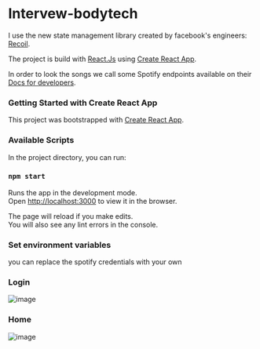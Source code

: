# Intervew-bodytech

I use the new state management library created by facebook's engineers: [Recoil](https://recoiljs.org/).

The project is build with [React.Js](https://reactjs.org/) using  [Create React App](https://github.com/facebook/create-react-app). 

In order to look the songs we call some Spotify endpoints available on their [Docs for developers](https://developer.spotify.com/).


### Getting Started with Create React App

This project was bootstrapped with [Create React App](https://github.com/facebook/create-react-app).

### Available Scripts

In the project directory, you can run:

### `npm start`

Runs the app in the development mode.\
Open [http://localhost:3000](http://localhost:3000) to view it in the browser.

The page will reload if you make edits.\
You will also see any lint errors in the console.

### Set environment variables

you can replace the spotify credentials with your own

### Login
![image](https://user-images.githubusercontent.com/87050580/158046830-bf561b81-47f0-4f57-b331-c7c43efdfd18.png)

### Home 

![image](https://user-images.githubusercontent.com/87050580/158046844-a3f4cb53-6c95-4e87-a948-e35e3e18ce63.png)

